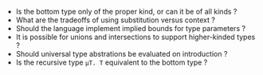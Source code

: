 - Is the bottom type only of the proper kind, or can it be of all kinds ?
- What are the tradeoffs of using substitution versus context ?
- Should the language implement implied bounds for type parameters ?
- It is possible for unions and intersections to support higher-kinded types ?
- Should universal type abstrations be evaluated on introduction ?
- Is the recursive type `µT. T` equivalent to the bottom type ?
